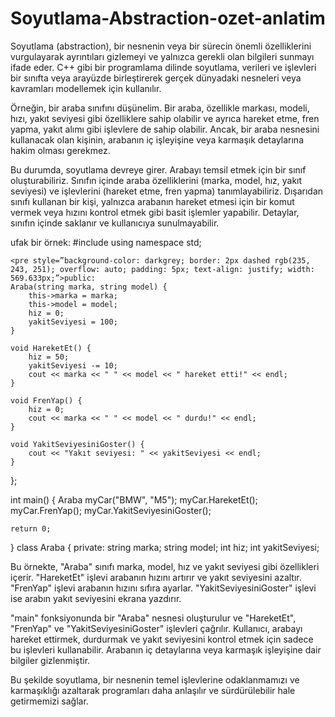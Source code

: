 # Soyutlama-Abstraction-ozet-anlatim
Soyutlama (abstraction), bir nesnenin veya bir sürecin önemli özelliklerini vurgulayarak ayrıntıları gizlemeyi ve yalnızca gerekli olan bilgileri sunmayı ifade eder. C++ gibi bir programlama dilinde soyutlama, verileri ve işlevleri bir sınıfta veya arayüzde birleştirerek gerçek dünyadaki nesneleri veya kavramları modellemek için kullanılır.

Örneğin, bir araba sınıfını düşünelim. Bir araba, özellikle markası, modeli, hızı, yakıt seviyesi gibi özelliklere sahip olabilir ve ayrıca hareket etme, fren yapma, yakıt alımı gibi işlevlere de sahip olabilir. Ancak, bir araba nesnesini kullanacak olan kişinin, arabanın iç işleyişine veya karmaşık detaylarına hakim olması gerekmez.

Bu durumda, soyutlama devreye girer. Arabayı temsil etmek için bir sınıf oluşturabiliriz. Sınıfın içinde araba özelliklerini (marka, model, hız, yakıt seviyesi) ve işlevlerini (hareket etme, fren yapma) tanımlayabiliriz. Dışarıdan sınıfı kullanan bir kişi, yalnızca arabanın hareket etmesi için bir komut vermek veya hızını kontrol etmek gibi basit işlemler yapabilir. Detaylar, sınıfın içinde saklanır ve kullanıcıya sunulmayabilir.


ufak bir örnek: 
#include <iostream>
using namespace std;

    <pre style=”background-color: darkgrey; border: 2px dashed rgb(235, 243, 251); overflow: auto; padding: 5px; text-align: justify; width: 569.633px;”>public:
    Araba(string marka, string model) {
        this->marka = marka;
        this->model = model;
        hiz = 0;
        yakitSeviyesi = 100;
    }

    void HareketEt() {
        hiz = 50;
        yakitSeviyesi -= 10;
        cout << marka << " " << model << " hareket etti!" << endl;
    }

    void FrenYap() {
        hiz = 0;
        cout << marka << " " << model << " durdu!" << endl;
    }

    void YakitSeviyesiniGoster() {
        cout << "Yakıt seviyesi: " << yakitSeviyesi << endl;
    }
};

int main() {
    Araba myCar("BMW", "M5");
    myCar.HareketEt();
    myCar.FrenYap();
    myCar.YakitSeviyesiniGoster();

    return 0;
}</pre>
class Araba {
private:
    string marka;
    string model;
    int hiz;
    int yakitSeviyesi;


  
  Bu örnekte, "Araba" sınıfı marka, model, hız ve yakıt seviyesi gibi özellikleri içerir. "HareketEt" işlevi arabanın hızını artırır ve yakıt seviyesini azaltır. "FrenYap" işlevi arabanın hızını sıfıra ayarlar. "YakitSeviyesiniGoster" işlevi ise arabın yakıt seviyesini ekrana yazdırır.

"main" fonksiyonunda bir "Araba" nesnesi oluşturulur ve "HareketEt", "FrenYap" ve "YakitSeviyesiniGoster" işlevleri çağrılır. Kullanıcı, arabayı hareket ettirmek, durdurmak ve yakıt seviyesini kontrol etmek için sadece bu işlevleri kullanabilir. Arabanın iç detaylarına veya karmaşık işleyişine dair bilgiler gizlenmiştir.

Bu şekilde soyutlama, bir nesnenin temel işlevlerine odaklanmamızı ve karmaşıklığı azaltarak programları daha anlaşılır ve sürdürülebilir hale getirmemizi sağlar.
